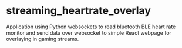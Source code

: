 # streaming_heartrate_overlay
Application using Python websockets to read bluetooth BLE heart rate monitor and send data over websocket to simple React webpage for overlaying in gaming streams.
